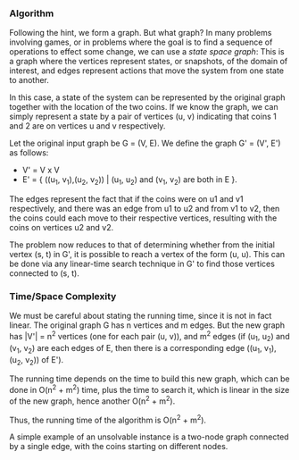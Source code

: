 ### Algorithm

Following the hint, we form a graph. But what graph? In many problems involving games, or in problems where the goal is to find a sequence of operations to effect some change, we can use a _state space graph_: This is a graph where the vertices represent states, or snapshots, of the domain of interest, and edges represent actions that move the system from one state to another.

In this case, a state of the system can be represented by the original graph together with the location of the two coins. If we know the graph, we can simply represent a state by a pair of vertices (u, v) indicating that coins 1 and 2 are on vertices u and v respectively.

Let the original input graph be G = (V, E). We define the graph G' = (V', E') as follows:

- V' = V x V
- E' = { ((u<sub>1</sub>, v<sub>1</sub>),(u<sub>2</sub>, v<sub>2</sub>)) | (u<sub>1</sub>, u<sub>2</sub>) and (v<sub>1</sub>, v<sub>2</sub>) are both in E }.

The edges represent the fact that if the coins were on u1 and v1 respectively, and there was an edge from u1 to u2 and from v1 to v2, then the coins could each move to their respective vertices, resulting with the coins on vertices u2 and v2.

The problem now reduces to that of determining whether from the initial vertex (s, t) in G', it is possible to reach a vertex of the form (u, u). This can be done via any linear-time search technique in G' to find those vertices connected to (s, t).

### Time/Space Complexity

We must be careful about stating the running time, since it is not in fact linear. The original graph G has n vertices and m edges. But the new graph has |V'| = n<sup>2</sup> vertices (one for each pair (u, v)), and m<sup>2</sup> edges (if (u<sub>1</sub>, u<sub>2</sub>) and (v<sub>1</sub>, v<sub>2</sub>) are each edges of E, then there is a corresponding edge ((u<sub>1</sub>, v<sub>1</sub>), (u<sub>2</sub>, v<sub>2</sub>)) of E').

The running time depends on the time to build this new graph, which can be done in O(n<sup>2</sup> + m<sup>2</sup>) time, plus the time to search it, which is linear in the size of the new graph, hence another O(n<sup>2</sup> + m<sup>2</sup>).

Thus, the running time of the algorithm is O(n<sup>2</sup> + m<sup>2</sup>).

A simple example of an unsolvable instance is a two-node graph connected by a single edge, with
the coins starting on different nodes.
